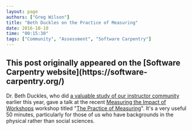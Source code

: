 ```yaml
---
layout: page
authors: ["Greg Wilson"]
title: "Beth Duckles on the Practice of Measuring"
date: 2016-10-10
time: "00:15:30"
tags: ["Community", "Assessment", "Software Carpentry"]
---
```


<h2>This post originally appeared on the [Software Carpentry website](https://software-carpentry.org/)</h2>

Dr. Beth Duckles,
who did [a valuable study of our instructor community]({{site.url}}/blog/2016/01/instructor-survey.html)
earlier this year,
gave a talk at the recent [Measuring the Impact of Workshops](https://www.software.ac.uk/miw/) workshop
titled "[The Practice of Measuring](https://www.youtube.com/watch?v=2d6UjiN7JxU)".
It's a very useful 50 minutes,
particularly for those of us who have backgrounds in the physical rather than social sciences.
